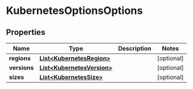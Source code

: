 

# KubernetesOptionsOptions


## Properties

| Name | Type | Description | Notes |
|------------ | ------------- | ------------- | -------------|
|**regions** | [**List&lt;KubernetesRegion&gt;**](KubernetesRegion.md) |  |  [optional] |
|**versions** | [**List&lt;KubernetesVersion&gt;**](KubernetesVersion.md) |  |  [optional] |
|**sizes** | [**List&lt;KubernetesSize&gt;**](KubernetesSize.md) |  |  [optional] |



